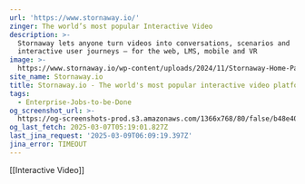 ```yaml
---
url: 'https://www.stornaway.io/'
zinger: The world’s most popular Interactive Video
description: >-
  Stornaway lets anyone turn videos into conversations, scenarios and
  interactive user journeys – for the web, LMS, mobile and VR
image: >-
  https://www.stornaway.io/wp-content/uploads/2024/11/Stornaway-Home-Page-1920x1080-Full-Width-Header.jpg
site_name: Stornaway.io
title: Stornaway.io - The world's most popular interactive video platform
tags:
  - Enterprise-Jobs-to-be-Done
og_screenshot_url: >-
  https://og-screenshots-prod.s3.amazonaws.com/1366x768/80/false/b48e405979627095222addda8259d3fc5cdd4050594f356ca99cc4a43f02f4f1.jpeg
og_last_fetch: 2025-03-07T05:19:01.827Z
last_jina_request: '2025-03-09T06:09:19.397Z'
jina_error: TIMEOUT
---
```

[[Interactive Video]]

